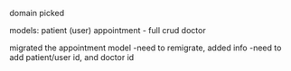 domain picked

models:
patient (user)
appointment - full crud
doctor 

migrated the appointment model
-need to remigrate, added info 
-need to add patient/user id, and doctor id


